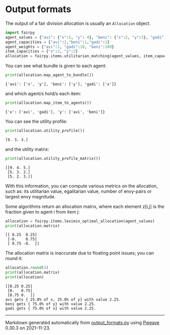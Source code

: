 # Output formats
The output of a fair division allocation is usually an `Allocation` object.


```python
import fairpy
agent_values = {"avi": {"x":5, "y": 4}, "beni": {"x":2, "y":3}, "gadi": {"x":3, "y":2}}
agent_capacities = {"avi":2,"beni":1,"gadi":1}
agent_weights = {"avi":1, "gadi":10, "beni":100}
item_capacities = {"x":2, "y":2}
allocation = fairpy.items.utilitarian_matching(agent_values, item_capacities=item_capacities, agent_capacities=agent_capacities, agent_weights=agent_weights)
```



You can see what bundle is given to each agent:

```python
print(allocation.map_agent_to_bundle())
```

```
{'avi': ['x', 'y'], 'beni': ['y'], 'gadi': ['x']}
```



and which agent/s hold/s each item:

```python
print(allocation.map_item_to_agents())
```

```
{'x': ['avi', 'gadi'], 'y': ['avi', 'beni']}
```



You can see the utility profile:

```python
print(allocation.utility_profile())
```

```
[9. 3. 3.]
```



and the utility matrix:

```python
print(allocation.utility_profile_matrix())
```

```
[[9. 4. 5.]
 [5. 3. 2.]
 [5. 2. 3.]]
```



With this information, you can compute various metrics on the allocation, such as:
its utilitarian value, egalitarian value, number of envy-pairs or largest envy magnitude.

Some algorithms return an allocation matrix, where each element z[i,j] is the fraction given to agent i from item j:


```python
allocation = fairpy.items.leximin_optimal_allocation(agent_values)
print(allocation.matrix)
```

```
[[ 0.25  0.25]
 [-0.    0.75]
 [ 0.75 -0.  ]]
```



The allocation matrix is inaccurate due to floating point issues; you can round it:


```python
allocation.round(3)
print(allocation.matrix)
print(allocation)
```

```
[[0.25 0.25]
 [0.   0.75]
 [0.75 0.  ]]
avi gets { 25.0% of x, 25.0% of y} with value 2.25.
beni gets { 75.0% of y} with value 2.25.
gadi gets { 75.0% of x} with value 2.25.
```


---
Markdown generated automatically from [output_formats.py](output_formats.py) using [Pweave](http://mpastell.com/pweave) 0.30.3 on 2021-11-23.
